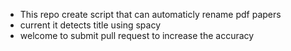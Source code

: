 - This repo create script that can automaticly rename pdf papers
- current it detects title using spacy
- welcome to submit pull request to increase the accuracy 